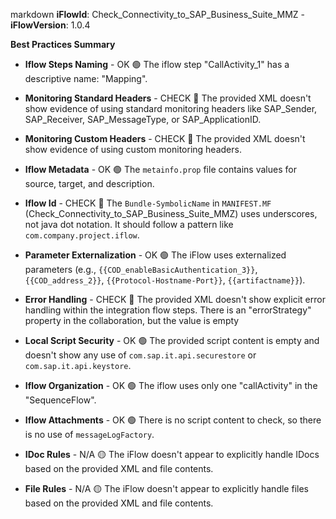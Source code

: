 markdown
**iFlowId**: Check_Connectivity_to_SAP_Business_Suite_MMZ - **iFlowVersion**: 1.0.4

**Best Practices Summary**
- **Iflow Steps Naming** - OK 🟢
    The iflow step "CallActivity_1" has a descriptive name: "Mapping".

- **Monitoring Standard Headers** - CHECK 🔴
    The provided XML doesn't show evidence of using standard monitoring headers like SAP_Sender, SAP_Receiver, SAP_MessageType, or SAP_ApplicationID.

- **Monitoring Custom Headers** - CHECK 🔴
    The provided XML doesn't show evidence of using custom monitoring headers.

- **Iflow Metadata** - OK 🟢
    The `metainfo.prop` file contains values for source, target, and description.

- **Iflow Id** - CHECK 🔴
    The `Bundle-SymbolicName` in `MANIFEST.MF` (Check_Connectivity_to_SAP_Business_Suite_MMZ) uses underscores, not java dot notation. It should follow a pattern like `com.company.project.iflow`.

- **Parameter Externalization** - OK 🟢
    The iFlow uses externalized parameters (e.g., `{{COD_enableBasicAuthentication_3}}`, `{{COD_address_2}}`, `{{Protocol-Hostname-Port}}`, `{{artifactname}}`).

- **Error Handling** - CHECK 🔴
    The provided XML doesn't show explicit error handling within the integration flow steps. There is an "errorStrategy" property in the collaboration, but the value is empty

- **Local Script Security** - OK 🟢
    The provided script content is empty and doesn't show any use of `com.sap.it.api.securestore` or `com.sap.it.api.keystore`.

- **Iflow Organization** - OK 🟢
    The iflow uses only one "callActivity" in the "SequenceFlow".

- **Iflow Attachments** - OK 🟢
    There is no script content to check, so there is no use of `messageLogFactory`.

- **IDoc Rules** - N/A 🟡
    The iFlow doesn't appear to explicitly handle IDocs based on the provided XML and file contents.

- **File Rules** - N/A 🟡
    The iFlow doesn't appear to explicitly handle files based on the provided XML and file contents.
